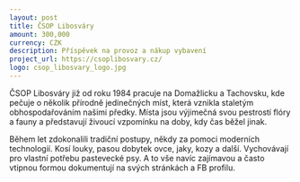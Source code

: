 ```yaml
---
layout: post
title: ČSOP Libosváry
amount: 300,000
currency: CZK
description: Příspěvek na provoz a nákup vybavení
project_url: https://csoplibosvary.cz/
logo: csop_libosvary_logo.jpg
---
```


ČSOP Libosváry již od roku 1984 pracuje na Domažlicku a Tachovsku, kde pečuje o několik přírodně jedinečných míst, která vznikla staletým obhospodařováním našimi předky. Místa jsou výjimečná svou pestrostí flóry a fauny a představují živoucí vzpomínku na doby, kdy čas běžel jinak.

Během let zdokonalili tradiční postupy, někdy za pomoci moderních technologií. Kosí louky, pasou dobytek ovce, jaky, kozy a další. Vychovávají pro vlastní potřebu pastevecké psy. A to vše navíc zajímavou a často vtipnou formou dokumentují na svých stránkách a FB profilu.

